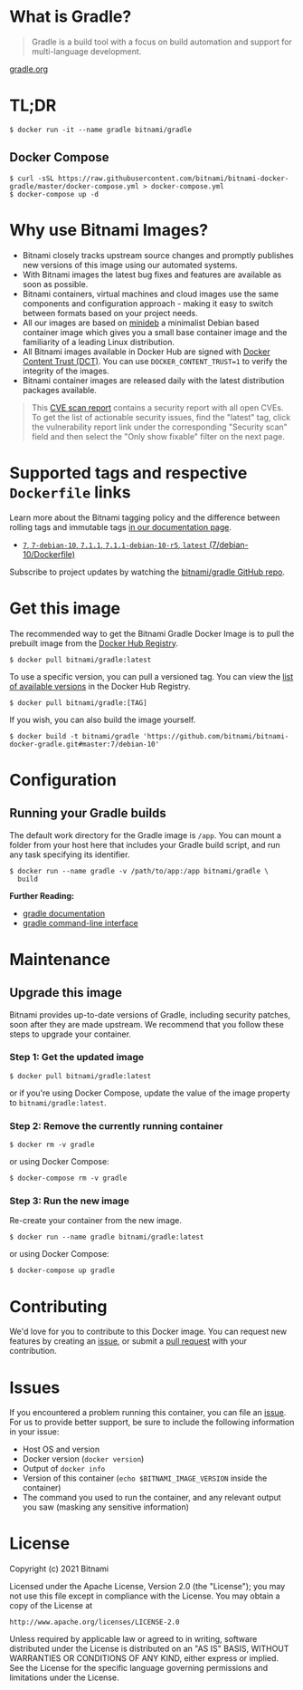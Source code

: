 # What is Gradle?

>  Gradle is a build tool with a focus on build automation and support for multi-language development.

[gradle.org](https://gradle.org/)

# TL;DR

```console
$ docker run -it --name gradle bitnami/gradle
```

## Docker Compose

```console
$ curl -sSL https://raw.githubusercontent.com/bitnami/bitnami-docker-gradle/master/docker-compose.yml > docker-compose.yml
$ docker-compose up -d
```

# Why use Bitnami Images?

* Bitnami closely tracks upstream source changes and promptly publishes new versions of this image using our automated systems.
* With Bitnami images the latest bug fixes and features are available as soon as possible.
* Bitnami containers, virtual machines and cloud images use the same components and configuration approach - making it easy to switch between formats based on your project needs.
* All our images are based on [minideb](https://github.com/bitnami/minideb) a minimalist Debian based container image which gives you a small base container image and the familiarity of a leading Linux distribution.
* All Bitnami images available in Docker Hub are signed with [Docker Content Trust (DCT)](https://docs.docker.com/engine/security/trust/content_trust/). You can use `DOCKER_CONTENT_TRUST=1` to verify the integrity of the images.
* Bitnami container images are released daily with the latest distribution packages available.


> This [CVE scan report](https://quay.io/repository/bitnami/gradle?tab=tags) contains a security report with all open CVEs. To get the list of actionable security issues, find the "latest" tag, click the vulnerability report link under the corresponding "Security scan" field and then select the "Only show fixable" filter on the next page.

# Supported tags and respective `Dockerfile` links

Learn more about the Bitnami tagging policy and the difference between rolling tags and immutable tags [in our documentation page](https://docs.bitnami.com/tutorials/understand-rolling-tags-containers/).


* [`7`, `7-debian-10`, `7.1.1`, `7.1.1-debian-10-r5`, `latest` (7/debian-10/Dockerfile)](https://github.com/bitnami/bitnami-docker-gradle/blob/7.1.1-debian-10-r5/7/debian-10/Dockerfile)

Subscribe to project updates by watching the [bitnami/gradle GitHub repo](https://github.com/bitnami/bitnami-docker-gradle).

# Get this image

The recommended way to get the Bitnami Gradle Docker Image is to pull the prebuilt image from the [Docker Hub Registry](https://hub.docker.com/r/bitnami/gradle).

```console
$ docker pull bitnami/gradle:latest
```

To use a specific version, you can pull a versioned tag. You can view the [list of available versions](https://hub.docker.com/r/bitnami/gradle/tags/) in the Docker Hub Registry.

```console
$ docker pull bitnami/gradle:[TAG]
```

If you wish, you can also build the image yourself.

```console
$ docker build -t bitnami/gradle 'https://github.com/bitnami/bitnami-docker-gradle.git#master:7/debian-10'
```

# Configuration

## Running your Gradle builds

The default work directory for the Gradle image is `/app`. You can mount a folder from your host here that includes your Gradle build script, and run any task specifying its identifier.

```console
$ docker run --name gradle -v /path/to/app:/app bitnami/gradle \
  build
```

**Further Reading:**

  - [gradle documentation](https://docs.gradle.org/)
  - [gradle command-line interface](https://docs.gradle.org/current/userguide/command_line_interface.html)

# Maintenance

## Upgrade this image

Bitnami provides up-to-date versions of Gradle, including security patches, soon after they are made upstream. We recommend that you follow these steps to upgrade your container.

### Step 1: Get the updated image

```console
$ docker pull bitnami/gradle:latest
```

or if you're using Docker Compose, update the value of the image property to `bitnami/gradle:latest`.

### Step 2: Remove the currently running container

```console
$ docker rm -v gradle
```

or using Docker Compose:

```console
$ docker-compose rm -v gradle
```

### Step 3: Run the new image

Re-create your container from the new image.

```console
$ docker run --name gradle bitnami/gradle:latest
```

or using Docker Compose:

```console
$ docker-compose up gradle
```

# Contributing

We'd love for you to contribute to this Docker image. You can request new features by creating an [issue](https://github.com/bitnami/bitnami-docker-gradle/issues), or submit a [pull request](https://github.com/bitnami/bitnami-docker-gradle/pulls) with your contribution.

# Issues

If you encountered a problem running this container, you can file an [issue](https://github.com/bitnami/bitnami-docker-gradle/issues/new). For us to provide better support, be sure to include the following information in your issue:

- Host OS and version
- Docker version (`docker version`)
- Output of `docker info`
- Version of this container (`echo $BITNAMI_IMAGE_VERSION` inside the container)
- The command you used to run the container, and any relevant output you saw (masking any sensitive
information)

# License

Copyright (c) 2021 Bitnami

Licensed under the Apache License, Version 2.0 (the "License");
you may not use this file except in compliance with the License.
You may obtain a copy of the License at

    http://www.apache.org/licenses/LICENSE-2.0

Unless required by applicable law or agreed to in writing, software
distributed under the License is distributed on an "AS IS" BASIS,
WITHOUT WARRANTIES OR CONDITIONS OF ANY KIND, either express or implied.
See the License for the specific language governing permissions and
limitations under the License.
